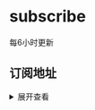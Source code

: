 # subscribe

每6小时更新

## 订阅地址
<details>
<summary>展开查看</summary>
<pre><code>

<<<<<<< HEAD
### 全部订阅：
`https://raw.githubusercontent.com/bevingt/subscribe/master/sub/all.txt`
=======
<!-- ### 全部订阅：
`https://raw.githubusercontent.com/bevingt/subscribe/master/sub/all.txt` -->
>>>>>>> a08c5a6ee2cdc4402de1fbb6a533a98f45afab1d
<!-- ### 适合clash的ss订阅
`https://raw.githubusercontent.com/bevingt/subscribe/master/sub/ss_removeTheProtocolIsNotAvailable.txt` -->
### v2ray订阅
`https://raw.githubusercontent.com/bevingt/subscribe/master/sub/v2ray-sub.txt`
<<<<<<< HEAD
<!-- ### ss订阅 -->
<!-- `https://raw.githubusercontent.com/bevingt/subscribe/master/sub/ss-sub.txt`
=======
<!-- ### ss订阅
`https://raw.githubusercontent.com/bevingt/subscribe/master/sub/ss-sub.txt`
>>>>>>> a08c5a6ee2cdc4402de1fbb6a533a98f45afab1d
### ssr订阅
`https://raw.githubusercontent.com/bevingt/subscribe/master/sub/ssr-sub.txt`
### trojan订阅
`https://raw.githubusercontent.com/bevingt/subscribe/master/sub/trojan-sub.txt` -->

</code></pre>
</details>